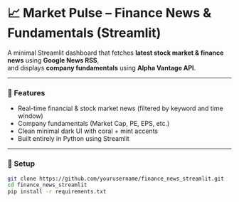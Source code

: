 # 📈 Market Pulse – Finance News & Fundamentals (Streamlit)

A minimal Streamlit dashboard that fetches **latest stock market & finance news** using **Google News RSS**,  
and displays **company fundamentals** using **Alpha Vantage API**.

---

### 🚀 Features
- Real-time financial & stock market news (filtered by keyword and time window)
- Company fundamentals (Market Cap, PE, EPS, etc.)
- Clean minimal dark UI with coral + mint accents
- Built entirely in Python using Streamlit

---

### 🧰 Setup
```bash
git clone https://github.com/yourusername/finance_news_streamlit.git
cd finance_news_streamlit
pip install -r requirements.txt
